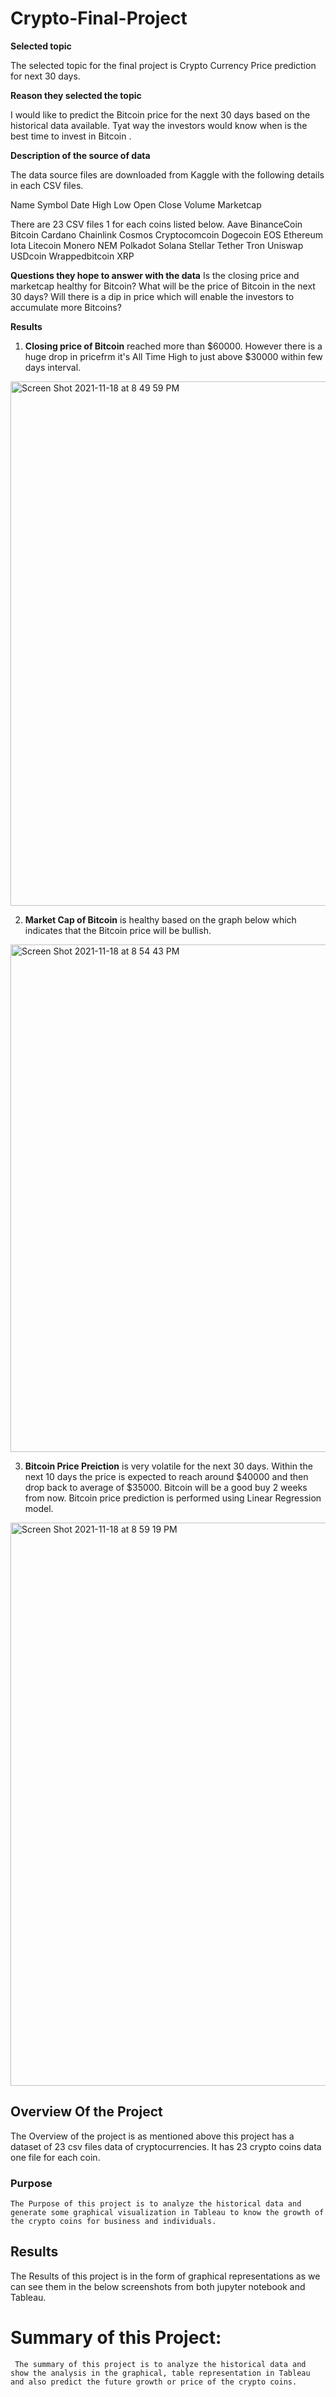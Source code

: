 # Crypto-Final-Project

**Selected topic**

The selected topic for the final project is Crypto Currency Price prediction for next 30 days.

**Reason they selected the topic**

I would like to predict the Bitcoin price for the next 30 days based on the historical data available. Tyat way the investors would know when is the best time to invest in Bitcoin .

**Description of the source of data**

The data source files are downloaded from Kaggle with the following details in each CSV files.

Name
Symbol
Date
High
Low
Open
Close
Volume
Marketcap

There are 23 CSV files 1 for each coins listed below.
Aave
BinanceCoin
Bitcoin
Cardano
Chainlink
Cosmos
Cryptocomcoin
Dogecoin
EOS
Ethereum
Iota
Litecoin
Monero
NEM
Polkadot
Solana
Stellar
Tether
Tron
Uniswap
USDcoin
Wrappedbitcoin
XRP



**Questions they hope to answer with the data**
Is the closing price and marketcap healthy for Bitcoin?
What will be the price of Bitcoin in the next 30 days?
Will there is a dip in price which will enable the investors to accumulate more Bitcoins?

**Results**
1. **Closing price of Bitcoin** reached more than $60000. However there is a huge drop in pricefrm it's All Time High to just above $30000 within few days interval.

<img width="839" alt="Screen Shot 2021-11-18 at 8 49 59 PM" src="https://user-images.githubusercontent.com/85666764/142566843-8f3a04fc-528f-4ed1-9621-7d2ce8cdf410.png">

2. **Market Cap of Bitcoin** is healthy based on the graph below which indicates that the Bitcoin price will be bullish.

<img width="812" alt="Screen Shot 2021-11-18 at 8 54 43 PM" src="https://user-images.githubusercontent.com/85666764/142567249-b30bf6f7-54ab-4670-8104-6857eefb9026.png">

3. **Bitcoin Price Preiction** is very volatile for the next 30 days. Within the next 10 days the price is expected to reach around $40000 and then drop back to average of $35000. Bitcoin will be a good buy 2 weeks from now. Bitcoin price prediction is performed using Linear Regression model.

<img width="901" alt="Screen Shot 2021-11-18 at 8 59 19 PM" src="https://user-images.githubusercontent.com/85666764/142567543-9f9a7fc0-206d-4465-b463-b2d5115bc0d5.png">

## Overview Of the Project
   The Overview of the project is as mentioned above this project has a dataset of 23 csv files data of cryptocurrencies. It has 23 crypto coins data one file for each coin.
### Purpose
    The Purpose of this project is to analyze the historical data and generate some graphical visualization in Tableau to know the growth of the crypto coins for business and individuals.
## Results
   The Results of this project is in the form of graphical representations as we can see them in the below screenshots from both jupyter notebook and Tableau.

#  Summary of this Project:
     The summary of this project is to analyze the historical data and show the analysis in the graphical, table representation in Tableau and also predict the future growth or price of the crypto coins.

 [Link to Tableau Dashboard]: https://public.tableau.com/app/profile/sowmya.vemulapalli4674/viz/Final_Project_Cryptocurrencies/Cryptocurrencies_Analysis?publish=yes







